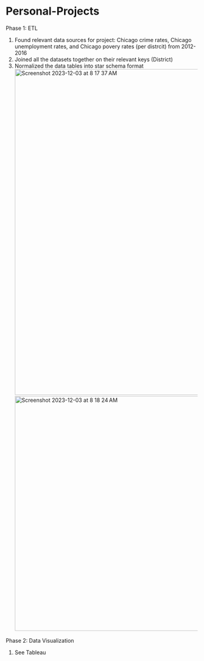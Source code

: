 # Personal-Projects
Phase 1: ETL
  1. Found relevant data sources for project: Chicago crime rates, Chicago unemployment rates, and Chicago povery rates (per distrcit) from 2012-        2016
  2. Joined all the datasets together on their relevant keys (District)
  3. Normalized the data tables into star schema format
     <img width="855" alt="Screenshot 2023-12-03 at 8 17 37 AM" src="https://github.com/mmacrides/Personal-Projects/assets/67166143/cd7a4795-0d84-47a1-8d75-80291dc21642">
     <img width="616" alt="Screenshot 2023-12-03 at 8 18 24 AM" src="https://github.com/mmacrides/Personal-Projects/assets/67166143/ffd66c98-6baf-4c2d-b2ce-773fed55618d">
     
Phase 2: Data Visualization
  1. See Tableau
